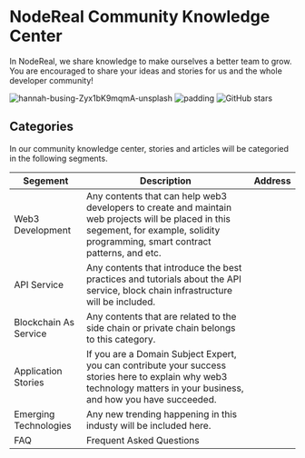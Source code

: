 # NodeReal Community Knowledge Center

In NodeReal, we share knowledge to make ourselves a better team to grow. You are encouraged to share your ideas and stories for us and the whole developer community!

![hannah-busing-Zyx1bK9mqmA-unsplash](https://images.unsplash.com/photo-1582213782179-e0d53f98f2ca?ixlib=rb-1.2.1&ixid=MnwxMjA3fDB8MHxwaG90by1wYWdlfHx8fGVufDB8fHx8&auto=format&fit=crop&w=1770&q=80)
![padding](https://img.shields.io/badge/build-passing-brightgreen)
![GitHub stars](https://img.shields.io/github/stars/your-repo-name?style=social)


## Categories

In our community knowledge center, stories and articles will be categoried in the following segments. 

| Segement              | Description                                                  | Address |
| --------------------- | ------------------------------------------------------------ | ------- |
| Web3 Development      | Any contents that can help web3 developers to create and maintain web projects will be placed in this segement, for example, solidity programming, smart contract patterns, and etc. |         |
| API Service           | Any contents that introduce the best practices and tutorials about the API service, block chain infrastructure will be included. |         |
| Blockchain As Service | Any contents that are related to the side chain or private chain belongs to this category. |         |
| Application Stories   | If you are a Domain Subject Expert, you can contribute your success stories here to explain why web3 technology matters in your business, and how you have succeeded. |         |
| Emerging Technologies | Any new trending happening in this industy will be included here. |         |
| FAQ                   | Frequent Asked Questions                                     |         |

